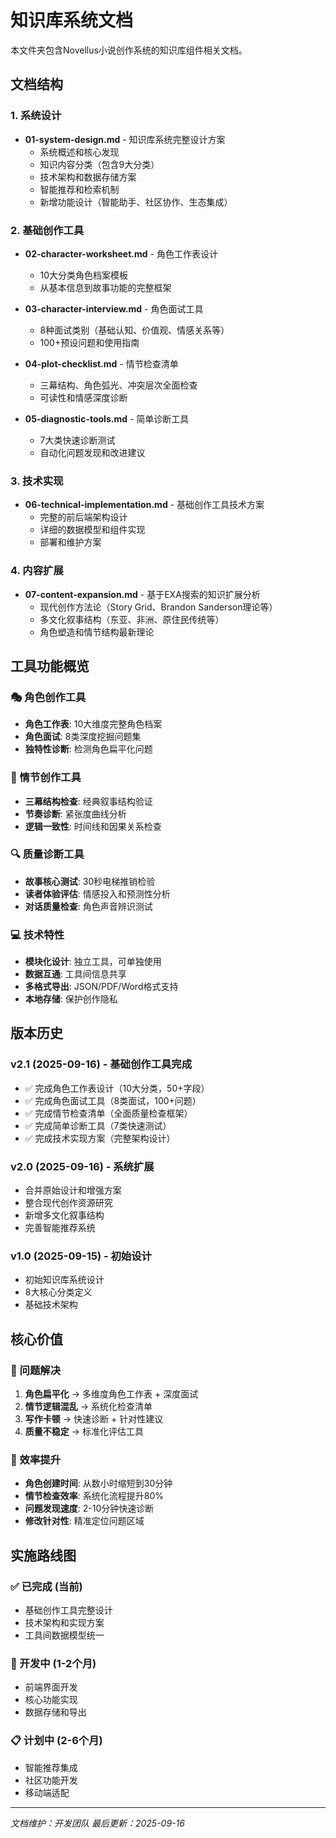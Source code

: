 # 知识库系统文档

本文件夹包含Novellus小说创作系统的知识库组件相关文档。

## 文档结构

### 1. 系统设计
- **01-system-design.md** - 知识库系统完整设计方案
  - 系统概述和核心发现
  - 知识内容分类（包含9大分类）
  - 技术架构和数据存储方案
  - 智能推荐和检索机制
  - 新增功能设计（智能助手、社区协作、生态集成）

### 2. 基础创作工具
- **02-character-worksheet.md** - 角色工作表设计
  - 10大分类角色档案模板
  - 从基本信息到故事功能的完整框架

- **03-character-interview.md** - 角色面试工具
  - 8种面试类别（基础认知、价值观、情感关系等）
  - 100+预设问题和使用指南

- **04-plot-checklist.md** - 情节检查清单
  - 三幕结构、角色弧光、冲突层次全面检查
  - 可读性和情感深度诊断

- **05-diagnostic-tools.md** - 简单诊断工具
  - 7大类快速诊断测试
  - 自动化问题发现和改进建议

### 3. 技术实现
- **06-technical-implementation.md** - 基础创作工具技术方案
  - 完整的前后端架构设计
  - 详细的数据模型和组件实现
  - 部署和维护方案

### 4. 内容扩展
- **07-content-expansion.md** - 基于EXA搜索的知识扩展分析
  - 现代创作方法论（Story Grid、Brandon Sanderson理论等）
  - 多文化叙事结构（东亚、非洲、原住民传统等）
  - 角色塑造和情节结构最新理论

## 工具功能概览

### 🎭 角色创作工具
- **角色工作表**: 10大维度完整角色档案
- **角色面试**: 8类深度挖掘问题集
- **独特性诊断**: 检测角色扁平化问题

### 📖 情节创作工具
- **三幕结构检查**: 经典叙事结构验证
- **节奏诊断**: 紧张度曲线分析
- **逻辑一致性**: 时间线和因果关系检查

### 🔍 质量诊断工具
- **故事核心测试**: 30秒电梯推销检验
- **读者体验评估**: 情感投入和预测性分析
- **对话质量检查**: 角色声音辨识测试

### 💻 技术特性
- **模块化设计**: 独立工具，可单独使用
- **数据互通**: 工具间信息共享
- **多格式导出**: JSON/PDF/Word格式支持
- **本地存储**: 保护创作隐私

## 版本历史

### v2.1 (2025-09-16) - 基础创作工具完成
- ✅ 完成角色工作表设计（10大分类，50+字段）
- ✅ 完成角色面试工具（8类面试，100+问题）
- ✅ 完成情节检查清单（全面质量检查框架）
- ✅ 完成简单诊断工具（7类快速测试）
- ✅ 完成技术实现方案（完整架构设计）

### v2.0 (2025-09-16) - 系统扩展
- 合并原始设计和增强方案
- 整合现代创作资源研究
- 新增多文化叙事结构
- 完善智能推荐系统

### v1.0 (2025-09-15) - 初始设计
- 初始知识库系统设计
- 8大核心分类定义
- 基础技术架构

## 核心价值

### 🎯 问题解决
1. **角色扁平化** → 多维度角色工作表 + 深度面试
2. **情节逻辑混乱** → 系统化检查清单
3. **写作卡顿** → 快速诊断 + 针对性建议
4. **质量不稳定** → 标准化评估工具

### 🚀 效率提升
- **角色创建时间**: 从数小时缩短到30分钟
- **情节检查效率**: 系统化流程提升80%
- **问题发现速度**: 2-10分钟快速诊断
- **修改针对性**: 精准定位问题区域

## 实施路线图

### ✅ 已完成 (当前)
- 基础创作工具完整设计
- 技术架构和实现方案
- 工具间数据模型统一

### 🔄 开发中 (1-2个月)
- 前端界面开发
- 核心功能实现
- 数据存储和导出

### 📋 计划中 (2-6个月)
- 智能推荐集成
- 社区功能开发
- 移动端适配

---
*文档维护：开发团队*
*最后更新：2025-09-16*